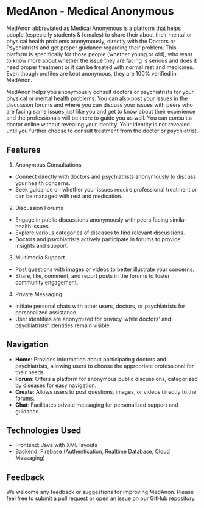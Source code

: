 # MedAnon - Medical Anonymous

MedAnon abbreviated as Medical Anonymous is a platform that helps people (especially students & females) to share their about their mental or physical health problems anonymously, directly with the Doctors or Psychiatrists and get proper guidance regarding their problem. This platform is specifically for those people (whether young or old), who want to know more about whether the issue they are facing is serious and does it need proper treatment or it can be treated with normal rest and medicines. Even though profiles are kept anonymous, they are 100% verified in MedAnon.

MedAnon helps you anonymously consult doctors or psychiatrists for your physical or mental health problems. You can also post your issues in the discussion forums and where you can discuss your issues with peers who are facing same issues just like you and get to know about their experience and the professionals will be there to guide you as well. You can consult a doctor online without revealing your identity. Your identity is not revealed until you further choose to consult treatment from the doctor or psychiatrist.

## Features

1. Anonymous Consultations

- Connect directly with doctors and psychiatrists anonymously to discuss your health concerns.
- Seek guidance on whether your issues require professional treatment or can be managed with rest and medication.

2. Discussion Forums

- Engage in public discussions anonymously with peers facing similar health issues.
- Explore various categories of diseases to find relevant discussions.
- Doctors and psychiatrists actively participate in forums to provide insights and support.

3. Multimedia Support

- Post questions with images or videos to better illustrate your concerns.
- Share, like, comment, and report posts in the forums to foster community engagement.

4. Private Messaging

- Initiate personal chats with other users, doctors, or psychiatrists for personalized assistance.
- User identities are anonymized for privacy, while doctors' and psychiatrists' identities remain visible.

## Navigation

- **Home**: Provides information about participating doctors and psychiatrists, allowing users to choose the appropriate professional for their needs.
- **Forum**: Offers a platform for anonymous public discussions, categorized by diseases for easy navigation.
- **Create**: Allows users to post questions, images, or videos directly to the forums.
- **Chat**: Facilitates private messaging for personalized support and guidance.

## Technologies Used

- Frontend: Java with XML layouts
- Backend: Firebase (Authentication, Realtime Database, Cloud Messaging)

## Feedback

We welcome any feedback or suggestions for improving MedAnon. Please feel free to submit a pull request or open an issue on our GitHub repository.
